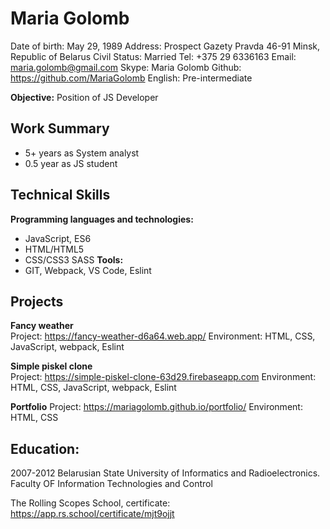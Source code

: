 # Maria Golomb #
 
Date of birth: May 29, 1989
Address: Prospect Gazety Pravda 46-91 
Minsk, Republic of Belarus 
Civil Status: Married 
Tel: +375 29 6336163 
Email: maria.golomb@gmail.com 
Skype: Maria Golomb 
Github: https://github.com/MariaGolomb 
English: Pre-intermediate 
 
**Objective:** Position of JS Developer 
 
## Work Summary ## 
* 5+ years as System analyst 
* 0.5 year as JS student 
 
## Technical Skills ## 
**Programming languages and technologies:** 
* JavaScript, ES6 
* HTML/HTML5   
* CSS/CSS3 SASS 
**Tools:** 
* GIT, Webpack, VS Code, Eslint 
 
## Projects ## 
**Fancy weather**  
Project: https://fancy-weather-d6a64.web.app/ 
Environment: HTML, CSS, JavaScript, webpack, Eslint 
 
**Simple piskel clone**  
Project: https://simple-piskel-clone-63d29.firebaseapp.com 
Environment: HTML, CSS, JavaScript, webpack, Eslint 
 
**Portfolio** 
Project: https://mariagolomb.github.io/portfolio/ 
Environment: HTML, CSS 
 
## Education: ## 
2007-2012 
Belarusian State University of Informatics and Radioelectronics. 
Faculty OF Information Technologies and Control 
  
The Rolling Scopes School, certificate: 
https://app.rs.school/certificate/mjt9ojjt 
